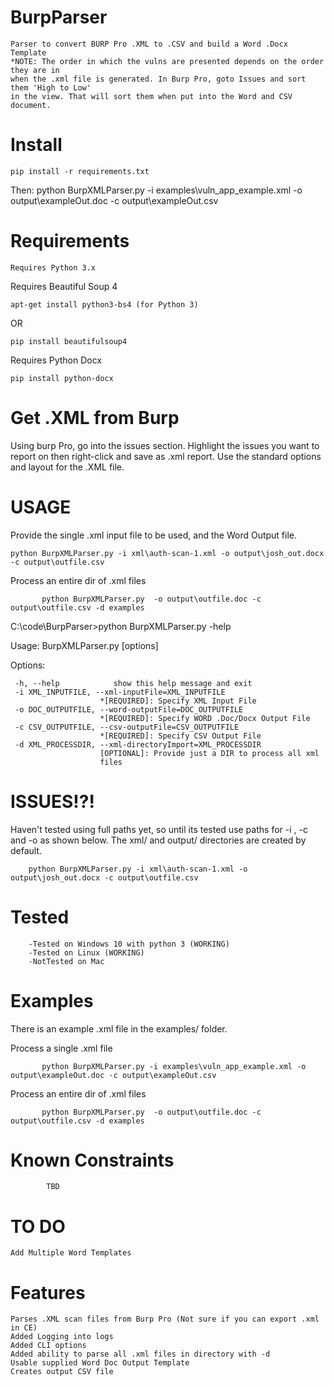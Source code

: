 # BurpParser
    Parser to convert BURP Pro .XML to .CSV and build a Word .Docx Template
    *NOTE: The order in which the vulns are presented depends on the order they are in 
    when the .xml file is generated. In Burp Pro, goto Issues and sort them 'High to Low'
    in the view. That will sort them when put into the Word and CSV document. 

# Install

    pip install -r requirements.txt
   Then:
    python BurpXMLParser.py -i examples\vuln_app_example.xml -o output\exampleOut.doc -c output\exampleOut.csv

# Requirements
    Requires Python 3.x

Requires Beautiful Soup 4

    apt-get install python3-bs4 (for Python 3)
 OR
 
    pip install beautifulsoup4

Requires Python Docx

    pip install python-docx
  
# Get .XML from Burp
  Using burp Pro, go into the issues section. Highlight the issues you want to report on then right-click and save as .xml report. Use the standard options and layout for the .XML file. 

# USAGE
Provide the single .xml input file to be used, and the Word Output file.

    python BurpXMLParser.py -i xml\auth-scan-1.xml -o output\josh_out.docx -c output\outfile.csv

Process an entire dir of .xml files
            
           python BurpXMLParser.py  -o output\outfile.doc -c output\outfile.csv -d examples


C:\code\BurpParser>python BurpXMLParser.py -help

Usage: BurpXMLParser.py [options]

Options:

     -h, --help            show this help message and exit
     -i XML_INPUTFILE, --xml-inputFile=XML_INPUTFILE
                        *[REQUIRED]: Specify XML Input File
     -o DOC_OUTPUTFILE, --word-outputFile=DOC_OUTPUTFILE
                        *[REQUIRED]: Specify WORD .Doc/Docx Output File
     -c CSV_OUTPUTFILE, --csv-outputFile=CSV_OUTPUTFILE
                        *[REQUIRED]: Specify CSV Output File
     -d XML_PROCESSDIR, --xml-directoryImport=XML_PROCESSDIR
                        [OPTIONAL]: Provide just a DIR to process all xml
                        files




# ISSUES!?!

Haven't tested using full paths yet, so until its tested use paths for -i , -c and -o as shown below. 
The xml/ and output/ directories are created by default.

        python BurpXMLParser.py -i xml\auth-scan-1.xml -o output\josh_out.docx -c output\outfile.csv

        
        
# Tested
        -Tested on Windows 10 with python 3 (WORKING)
        -Tested on Linux (WORKING)
        -NotTested on Mac
        
# Examples

   There is an example .xml file in the examples/ folder.
   
   Process a single .xml file
    
           python BurpXMLParser.py -i examples\vuln_app_example.xml -o output\exampleOut.doc -c output\exampleOut.csv  
   
   Process an entire dir of .xml files
            
           python BurpXMLParser.py  -o output\outfile.doc -c output\outfile.csv -d examples

       
# Known Constraints
            TBD
        
 # TO DO
    Add Multiple Word Templates
   
# Features
    Parses .XML scan files from Burp Pro (Not sure if you can export .xml in CE)
    Added Logging into logs
    Added CLI options
    Added ability to parse all .xml files in directory with -d
    Usable supplied Word Doc Output Template
    Creates output CSV file
